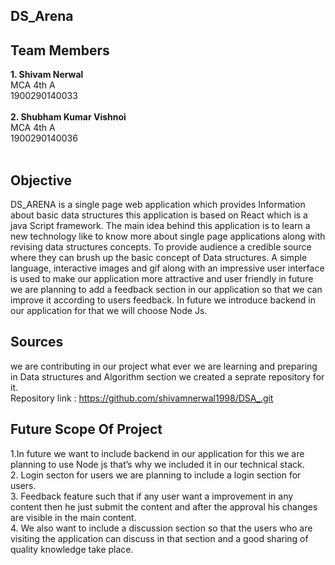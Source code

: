   ##  DS_Arena
## Team Members 
<b>1. Shivam Nerwal </b></br>
  MCA 4th A</br>
 1900290140033</br>
 </br>
<b>2. Shubham Kumar Vishnoi </b></br>
  MCA 4th A</br>
 1900290140036 </br> 
 </br>
 ## Objective
 DS_ARENA is a single page web application which provides Information about basic 
data structures this application is based on React which is a java Script framework.
The main idea behind this application is to learn a new technology like to know more 
about single page applications along with revising data structures concepts.
To provide audience a credible source where they can brush up the basic concept of 
Data structures. A simple language, interactive images and gif along with an impressive 
user interface is used to make our application more attractive and user friendly in future 
we are planning to add a feedback section in our application so that we can improve it 
according to users feedback. In future we introduce backend in our application for that 
we will choose Node Js.
## Sources 
we are contributing in our project what ever we are learning and preparing in Data structures and Algorithm section 
we created a seprate repository for it.</br>
Repository link : https://github.com/shivamnerwal1998/DSA_.git
## Future Scope Of Project
 
 1.In future we want to include backend in our application for this we are planning to use 
Node js that’s why we included it in our technical stack.</br>
2. Login secton for users we are planning to include a login section for users.</br> 
3. Feedback feature such that if any user want a improvement in any content then he just 
submit the content and after the approval his changes are visible in the main content.</br> 
4. We also want to include a discussion section so that the users who are visiting the application can discuss in that section and a good sharing of quality knowledge take place.</br>


